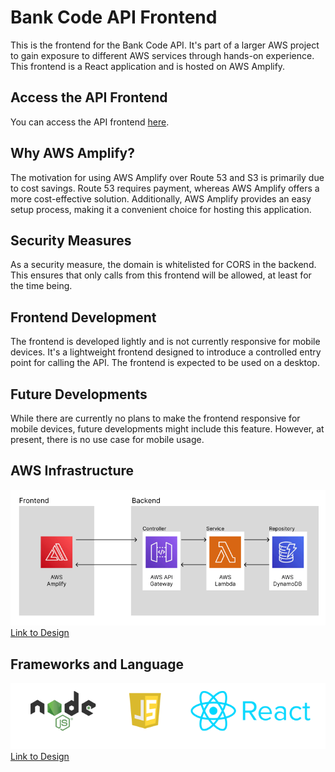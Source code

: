 # Bank Code API Frontend

This is the frontend for the Bank Code API. It's part of a larger AWS project to gain exposure to different AWS services through hands-on experience. This frontend is a React application and is hosted on AWS Amplify.

## Access the API Frontend

You can access the API frontend [here](https://master.d192lb2rt8wqcs.amplifyapp.com/).

## Why AWS Amplify?

The motivation for using AWS Amplify over Route 53 and S3 is primarily due to cost savings. Route 53 requires payment, whereas AWS Amplify offers a more cost-effective solution. Additionally, AWS Amplify provides an easy setup process, making it a convenient choice for hosting this application.

## Security Measures

As a security measure, the domain is whitelisted for CORS in the backend. This ensures that only calls from this frontend will be allowed, at least for the time being.

## Frontend Development

The frontend is developed lightly and is not currently responsive for mobile devices. It's a lightweight frontend designed to introduce a controlled entry point for calling the API. The frontend is expected to be used on a desktop.

## Future Developments

While there are currently no plans to make the frontend responsive for mobile devices, future developments might include this feature. However, at present, there is no use case for mobile usage.

## AWS Infrastructure
![alt text](image.png)  
[Link to Design](https://www.figma.com/file/6mJuiHg02PaUauugLAe5jo/Untitled?type=design&node-id=0%3A1&mode=dev&t=MMf4z1UdkeQighjr-1)


## Frameworks and Language
![alt text](image-2.png)  
[Link to Design](https://www.figma.com/file/6mJuiHg02PaUauugLAe5jo/Untitled?type=design&node-id=0%3A1&mode=dev&t=MMf4z1UdkeQighjr-1)